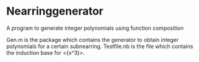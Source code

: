 # Nearringgenerator
A program to generate integer polynomials using function composition

Gen.m is the package which contains the generator to obtain integer polynomials for a certain subnearring.
Testfile.nb is the file which contains the induction base for <{x^3}>.
